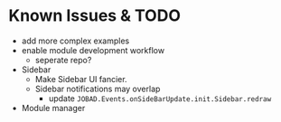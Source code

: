 # Known Issues & TODO
* add more complex examples
* enable module development workflow
	* seperate repo?
* Sidebar
	* Make Sidebar UI fancier. 
	* Sidebar notifications may overlap
		* update `JOBAD.Events.onSideBarUpdate.init.Sidebar.redraw`
* Module manager
